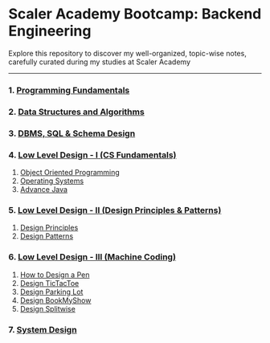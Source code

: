 # Scaler Academy Bootcamp: Backend Engineering

Explore this repository to discover my well-organized, topic-wise notes, carefully curated during my studies at Scaler Academy

---

### 1. [Programming Fundamentals](#)
   
### 2. [Data Structures and Algorithms](#)

### 3. [DBMS, SQL & Schema Design](https://github.com/xoraus/ScalerAcademy-Notes/tree/main/01-Databas-SQL#sql-1-intro-to-dbms) 

### 4. [Low Level Design - I (CS Fundamentals)](#)
   1. [Object Oriented Programming](https://github.com/xoraus/ScalerAcademy-Bootcamp/blob/main/02-OOP-Concurrency-Advance-Java/02-OOP-Concurrency-Java.md) 
   2. [Operating Systems](#) 
   3. [Advance Java](#)

### 5. [Low Level Design - II (Design Principles & Patterns)](#)
 1. [Design Principles]()
 2. [Design Patterns](#)

### 6. [Low Level Design - III (Machine Coding)](#)
  1. [How to Design a Pen](https://github.com/xoraus/ScalerAcademy-Bootcamp/blob/main/04-Machine-Coding/01.how-to-design-a-pen.md)
  2. [Design TicTacToe](#)
  3. [Design Parking Lot](#)
  4. [Design BookMyShow](#)
  5. [Design Splitwise](#)

### 7. [System Design](#)

<!--

- [SQL 01: Intro to DBMS](https://github.com/xoraus/ScalerAcademy-Notes/tree/main/01-Databas-SQL#sql-1-intro-to-dbms)
- [SQL 02: Keys](https://github.com/xoraus/ScalerAcademy-Notes/tree/main/01-Databas-SQL#sql-2-keys)
- [SOL 03: CRUD - I](https://github.com/xoraus/ScalerAcademy-Notes/tree/main/01-Databas-SQL#sql-3-crud---i)
- [SOL 04: CRUD - II](https://github.com/xoraus/ScalerAcademy-Notes/tree/main/01-Databas-SQL#sql-4-crud---ii)
- [SOL 05: Joins - I](https://github.com/xoraus/ScalerAcademy-Notes/tree/main/01-Databas-SQL#sol-5-joins---i)
- [SOL 06: Joins - II](https://github.com/xoraus/ScalerAcademy-Notes/tree/main/01-Databas-SQL#sql-6-joins---ii)
- [SQL 07: Aggregate Queries](https://github.com/xoraus/ScalerAcademy-Notes/tree/main/01-Databas-SQL#sql-7-aggregate-queries)
- [SOL 08: Subqueries and Views](https://github.com/xoraus/ScalerAcademy-Notes/tree/main/01-Databas-SQL#sql-8-subqueries-and-views)
- [SOL 09: Indexing](https://github.com/xoraus/ScalerAcademy-Notes/tree/main/01-Databas-SQL#sql-9-indexing)
- [SOL 10: Transactions - I](https://github.com/xoraus/ScalerAcademy-Notes/tree/main/01-Databas-SQL#sql-10-transactions---i)
- [SOL 11: Transactions - II](https://github.com/xoraus/ScalerAcademy-Notes/tree/main/01-Databas-SQL#sql-10-transactions---ii)
- [SOL 12: Schema Design - I](https://github.com/xoraus/ScalerAcademy-Notes/tree/main/01-Databas-SQL#sql-11-schema-design---i--this-will-be-updated-soon)
- [SQL 13: Schema Design - 11](https://github.com/xoraus/ScalerAcademy-Notes/tree/main/01-Databas-SQL#sql-12-schema-design----i--this-will-be-updated-soon)

-->
